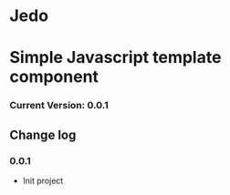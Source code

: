 Jedo
====

# Simple Javascript template component

### Current Version: 0.0.1


## Change log

### 0.0.1
- Init project


